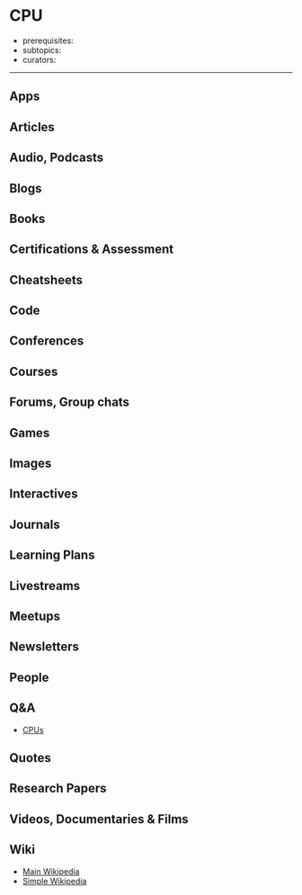 # CPU

- prerequisites:
- subtopics:
- curators:

------

## Apps

## Articles

## Audio, Podcasts

## Blogs

## Books

## Certifications & Assessment

## Cheatsheets

## Code

## Conferences

## Courses

## Forums, Group chats

## Games

## Images

## Interactives

## Journals

## Learning Plans

## Livestreams

## Meetups

## Newsletters

## People

## Q&A

- [CPUs](https://www.quora.com/topic/Central-Processing-Units-CPUs)

## Quotes

## Research Papers

## Videos, Documentaries & Films

## Wiki

- [Main Wikipedia](https://en.wikipedia.org/wiki/Central_processing_unit)
- [Simple Wikipedia](https://simple.wikipedia.org/wiki/Central_processing_unit)

